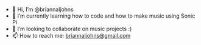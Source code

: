 - 👋 Hi, I’m @briannaljohns
- 🌱 I’m currently learning how to code and how to make music using Sonic Pi
- 💞️ I’m looking to collaborate on music projects :)
- 📫 How to reach me: briannaljohns@gmail.com

<!---
briannaljohns/briannaljohns is a ✨ special ✨ repository because its `README.md` (this file) appears on your GitHub profile.
You can click the Preview link to take a look at your changes.
--->
